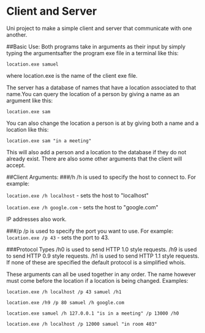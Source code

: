 # Client and Server
Uni project to make a simple client and server that communicate with one another.

##Basic Use:
Both programs take in arguments as their input by simply typing the argumentsafter the program exe file in a terminal like this:

`location.exe samuel`

where location.exe is the name of the client exe file.

The server has a database of names that have a location associated to that name.You can query the location of a person by giving a name as an argument like this:

`location.exe sam`

You can also change the location a person is at by giving both a name and a location like this:

`location.exe sam "in a meeting"`

This will also add a person and a location to the database if they do not already exist. There are also some other arguments that the client will accept.

##Client Arguments:
###/h
/h is used to specify the host to connect to. For example:

`location.exe /h localhost` - sets the host to "localhost"

`location.exe /h google.com` - sets the host to "google.com"

IP addresses also work.

###/p 
/p is used to specify the port you want to use. For example:
`location.exe /p 43` - sets the port to 43.

###Protocol Types
/h0 is used to send HTTP 1.0 style requests.
/h9 is used to send HTTP 0.9 style requests.
/h1 is used to send HTTP 1.1 style requests.
If none of these are specified the default protocol is  a simplified whois.

These arguments can all be used together in any order. The name however must come before the location if a location is being changed.
Examples:

`location.exe /h localhost /p 43 samuel /h1`

`location.exe /h9 /p 80 samuel /h google.com`

`location.exe samuel /h 127.0.0.1 "is in a meeting" /p 13000 /h0`

`location.exe /h localhost /p 12000 samuel "in room 403"`
